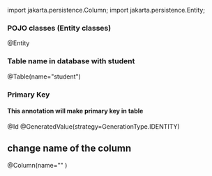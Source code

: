 
import jakarta.persistence.Column;
import jakarta.persistence.Entity;

### POJO classes (Entity classes)
@Entity

### Table name in database with student
@Table(name="student")



### Primary Key 
#### This annotation will make primary key in table 
@Id
@GeneratedValue(strategy=GenerationType.IDENTITY)


## change name of the column
@Column(name="" )






